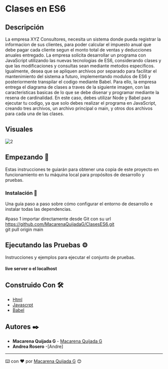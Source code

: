 # Clases en ES6

## Descripción

La empresa XYZ Consultores, necesita un sistema donde pueda registrar la informacion de sus clientes, para poder calcular el impuesto anual que debe pagar cada cliente segun el monto total de ventas y deducciones anuales entregado.
La empresa solicita desarrollar un programa con JavaScript utilizando las nuevas tecnologias de ES6, considerando clases y que las modificaciones y consultas sean mediante metodos especificos. Igualmente, desea que se apliquen archivos por separado para facilitar el mantenimiento del sistema a futuro, implementando modulos de ES6 y posteriormente transpilar el codigo mediante Babel.
Para ello, la empresa entrega el diagrama de clases a traves de la siguiente imagen, con las caracteristicas basicas de lo que se debe disenar y programar mediante la resena de cardinalidad. En este caso, debes utilizar Node y Babel para ejecutar tu codigo, ya que solo debes realizar el programa en JavaScript, creando tres archivos, un archivo principal o main, y otros dos archivos para cada una de las clases.

## Visuales 

![2](https://github.com/MacarenaQuijadaG/ClasesES6/assets/50925916/afec0dca-b713-4143-917a-e581bac9df9b)



## Empezando 🚀

Estas instrucciones te guiarán para obtener una copia de este proyecto en funcionamiento en tu máquina local para propósitos de desarrollo y pruebas.


### Instalación 🔧

Una guía paso a paso sobre cómo configurar el entorno de desarrollo e instalar todas las dependencias.

#paso 1
importar directamente desde Git con su url https://github.com/MacarenaQuijadaG/ClasesES6.git                               
git pull origin main

## Ejecutando las Pruebas ⚙️

Instrucciones y ejemplos para ejecutar el conjunto de pruebas.

#### live server o el localhost

## Construido Con 🛠️

- [Html](https://developer.mozilla.org/en-US/docs/Web/HTML) 
- [Javascrpt](https://developer.mozilla.org/es/docs/Web/JavaScript)
- [Babel](https://babeljs.io/docs/)
  

## Autores ✒️

- **Macarena Quijada G** - [Macarena Quijada G](https://github.com/MacarenaQuijadaG)
- **Andrea Rosero** -[Andre]

---

⌨️ con ❤️ por [Macarena Quijada G](https://github.com/MacarenaQuijadaG) 😊
